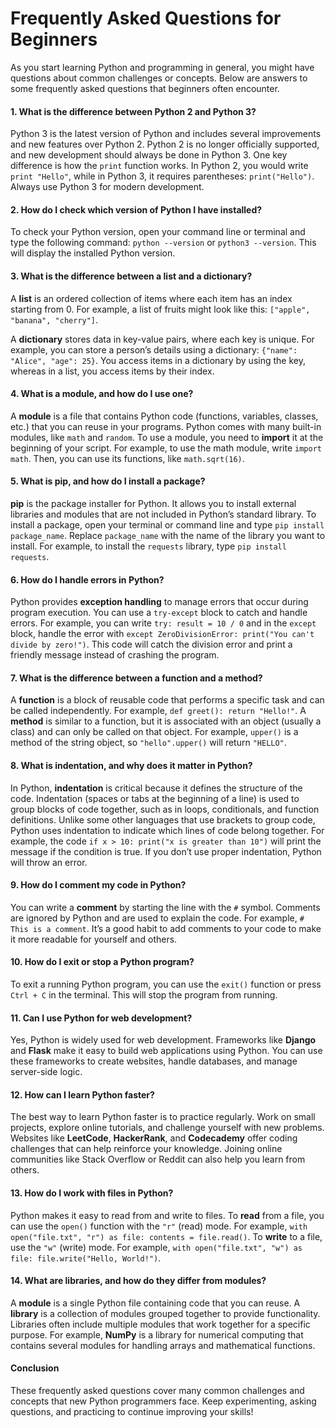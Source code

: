 # Frequently Asked Questions for Beginners

As you start learning Python and programming in general, you might have questions about common challenges or concepts. Below are answers to some frequently asked questions that beginners often encounter.

#### 1. What is the difference between Python 2 and Python 3?

Python 3 is the latest version of Python and includes several improvements and new features over Python 2. Python 2 is no longer officially supported, and new development should always be done in Python 3. One key difference is how the `print` function works. In Python 2, you would write `print "Hello"`, while in Python 3, it requires parentheses: `print("Hello")`. Always use Python 3 for modern development.

#### 2. How do I check which version of Python I have installed?

To check your Python version, open your command line or terminal and type the following command: `python --version` or `python3 --version`. This will display the installed Python version.

#### 3. What is the difference between a list and a dictionary?

A **list** is an ordered collection of items where each item has an index starting from 0. For example, a list of fruits might look like this: `["apple", "banana", "cherry"]`.

A **dictionary** stores data in key-value pairs, where each key is unique. For example, you can store a person’s details using a dictionary: `{"name": "Alice", "age": 25}`. You access items in a dictionary by using the key, whereas in a list, you access items by their index.

#### 4. What is a module, and how do I use one?

A **module** is a file that contains Python code (functions, variables, classes, etc.) that you can reuse in your programs. Python comes with many built-in modules, like `math` and `random`. To use a module, you need to **import** it at the beginning of your script. For example, to use the math module, write `import math`. Then, you can use its functions, like `math.sqrt(16)`.

#### 5. What is pip, and how do I install a package?

**pip** is the package installer for Python. It allows you to install external libraries and modules that are not included in Python’s standard library. To install a package, open your terminal or command line and type `pip install package_name`. Replace `package_name` with the name of the library you want to install. For example, to install the `requests` library, type `pip install requests`.

#### 6. How do I handle errors in Python?

Python provides **exception handling** to manage errors that occur during program execution. You can use a `try-except` block to catch and handle errors. For example, you can write `try: result = 10 / 0` and in the `except` block, handle the error with `except ZeroDivisionError: print("You can't divide by zero!")`. This code will catch the division error and print a friendly message instead of crashing the program.

#### 7. What is the difference between a function and a method?

A **function** is a block of reusable code that performs a specific task and can be called independently. For example, `def greet(): return "Hello!"`. A **method** is similar to a function, but it is associated with an object (usually a class) and can only be called on that object. For example, `upper()` is a method of the string object, so `"hello".upper()` will return `"HELLO"`.

#### 8. What is indentation, and why does it matter in Python?

In Python, **indentation** is critical because it defines the structure of the code. Indentation (spaces or tabs at the beginning of a line) is used to group blocks of code together, such as in loops, conditionals, and function definitions. Unlike some other languages that use brackets to group code, Python uses indentation to indicate which lines of code belong together. For example, the code `if x > 10: print("x is greater than 10")` will print the message if the condition is true. If you don’t use proper indentation, Python will throw an error.

#### 9. How do I comment my code in Python?

You can write a **comment** by starting the line with the `#` symbol. Comments are ignored by Python and are used to explain the code. For example, `# This is a comment`. It’s a good habit to add comments to your code to make it more readable for yourself and others.

#### 10. How do I exit or stop a Python program?

To exit a running Python program, you can use the `exit()` function or press `Ctrl + C` in the terminal. This will stop the program from running.

#### 11. Can I use Python for web development?

Yes, Python is widely used for web development. Frameworks like **Django** and **Flask** make it easy to build web applications using Python. You can use these frameworks to create websites, handle databases, and manage server-side logic.

#### 12. How can I learn Python faster?

The best way to learn Python faster is to practice regularly. Work on small projects, explore online tutorials, and challenge yourself with new problems. Websites like **LeetCode**, **HackerRank**, and **Codecademy** offer coding challenges that can help reinforce your knowledge. Joining online communities like Stack Overflow or Reddit can also help you learn from others.

#### 13. How do I work with files in Python?

Python makes it easy to read from and write to files. To **read** from a file, you can use the `open()` function with the `"r"` (read) mode. For example, `with open("file.txt", "r") as file: contents = file.read()`. To **write** to a file, use the `"w"` (write) mode. For example, `with open("file.txt", "w") as file: file.write("Hello, World!")`.

#### 14. What are libraries, and how do they differ from modules?

A **module** is a single Python file containing code that you can reuse. A **library** is a collection of modules grouped together to provide functionality. Libraries often include multiple modules that work together for a specific purpose. For example, **NumPy** is a library for numerical computing that contains several modules for handling arrays and mathematical functions.

#### Conclusion

These frequently asked questions cover many common challenges and concepts that new Python programmers face. Keep experimenting, asking questions, and practicing to continue improving your skills!
